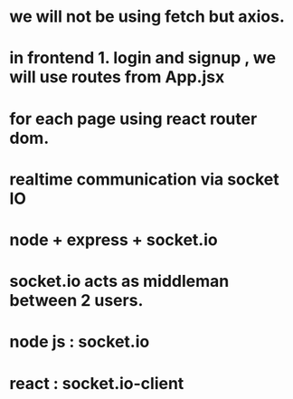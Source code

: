 # we will not be using fetch but axios.

# in frontend 1. login and signup , we will use routes from App.jsx
# for each page using react router dom.

# realtime communication via socket IO
# node + express + socket.io


# socket.io acts as middleman between 2 users.

# node js : socket.io 
# react : socket.io-client
